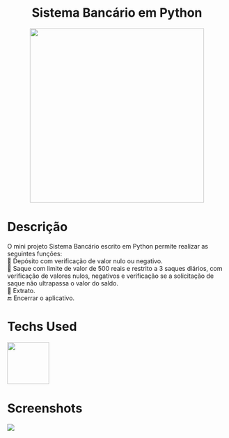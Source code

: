 <div align="center">
    <h1>Sistema Bancário em Python</h1>
    <img src="https://upload.wikimedia.org/wikipedia/commons/thumb/f/f8/Python_logo_and_wordmark.svg/1280px-Python_logo_and_wordmark.svg.png" width="400px">
</div>

# Descrição
  O mini projeto Sistema Bancário escrito em Python permite realizar as seguintes funções: <br>
 🤑 Depósito com verificação de valor nulo ou negativo. <br>
 🤑 Saque com limite de valor de 500 reais e restrito a 3 saques diários, com verificação de valores nulos, negativos e verificação se a solicitação de saque não ultrapassa o valor do saldo.<br>
 📃 Extrato.<br>
 🔚 Encerrar o aplicativo.

 

# Techs Used
 <img src="https://cdn.jsdelivr.net/gh/devicons/devicon/icons/python/python-original-wordmark.svg" height="96" width="96px" />



# Screenshots
  <img src="https://i.imgur.com/UKSbhwL.png"> 
 



